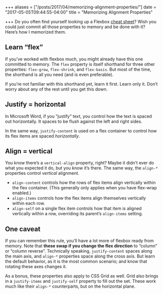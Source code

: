 +++
aliases = ["/posts/2017/04/memorizing-alignment-properties/"]
date = "2017-05-05T09:44:55-04:00"
title = "Memorizing Alignment Properties"

+++
Do you often find yourself looking up a Flexbox [cheat sheet](https://css-tricks.com/snippets/css/a-guide-to-flexbox/)? Wish you could just commit all those properties to memory and be done with it? Here’s how I memorized them.
<!--more-->

## Learn “flex”

If you’ve worked with flexbox much, you might already have this one committed to memory. The `flex` property is itself shorthand for three other properties: `flex-grow`, `flex-shrink`, and `flex-basis`. But most of the time, the shorthand is all you need (and is even preferable).

If you’re not familiar with this shorthand yet, learn it first. Learn only it. Don’t worry about any of the rest until you get this down.

## Justify = horizontal

In Microsoft Word, if you “justify” text, you control how the text is spaced out horizontally. It spaces to be flush against the left and right sides.

In the same way, `justify-content` is used on a flex container to control how its flex items are spaced _horizontally_.

## Align = vertical

You know there’s a `vertical-align` property, right? Maybe it didn’t ever do what you expected it do, but you know it’s there. The same way, the `align-*` properties control _vertical_ alignment.

 * `align-content` controls how the rows of flex items align vertically within the flex container. (This generally only applies when you have flex-wrap enabled.)
 * `align-items` controls how the flex items align themselves vertically within each row.
 * `align-self` on a single flex item controls how that item is aligned vertically within a row, overriding its parent’s `align-items` setting.

## One caveat

If you can remember this rule, you’ll have a lot more of flexbox ready from memory. Note that **these swap if you change the flex direction** to “column” or “column reverse”. Technically speaking, `justify-content` spaces along the main axis, and `align-*` properties space along the cross axis. But learn the default behavior, as it is the most common scenario; and know that rotating these axes changes it.

As a bonus, these properties also apply to CSS Grid as well. Grid also brings in a `justify-items` and `justify-self` property to fill out the set. These work much like their `align-*` counterparts, but on the horizontal plane.
